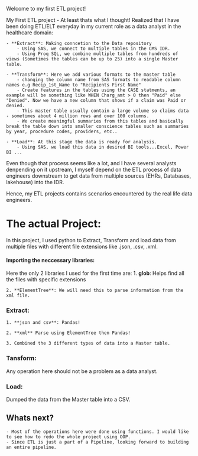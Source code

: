 Welcome to my first ETL project!

My First ETL project - At least thats what I thought! Realized that I have been doing ETL/ELT everyday in my current role as a data analyst in the healthcare domain:

    - **Extract**: Making conncetion to the Data repository
        - Using SAS, we connect to multiple tables in the CMS IDR. 
        - Using Proq SQL, we combine multiple tables from hundreds of views (Sometimes the tables can be up to 25) into a single Master table.

    - **Transform**: Here we add various formats to the master table 
        - changing the column name from SAS formats to readable column names e.g Recip_1st_Name to "Recipients First Name"
        - Create features in the tables using the CASE statments, an example will be something like WHEN Charg_amt > 0 then "Paid" else "Denied". Now we have a new column that shows if a claim was Paid or denied.
        - This master table usually contain a large volume so claims data - sometimes about 4 million rows and over 100 columns.
        - We create meaningful summaries from this tables and basically break the table down into smaller conscience tables such as summaries by year, procedure codes, providers, etc..

    - **Load**: At this stage the data is ready for analysis.
        - Using SAS, we load this data in desired BI tools...Excel, Power BI ...

Even though that process seems like a lot, and I have several analysts denpending on it upstream, I myself depend on the ETL process of data engineers downstream to get data from multiple sources (EHRs, Databases, lakehouse) into the IDR.

Hence, my ETL projects contains scenarios encountered by the real life data engineers.

# The actual Project:

In this project, I used python to Extract, Transform and load data from multiple files with different file extensions like .json, .csv, .xml.

#### Importing the neccessary libraries:
Here the only 2 libraries I used for the first time are:
    1. **glob**: Helps find all the files with specific extensions

    2. **ElementTree**: We will need this to parse information from the xml file. 

### Extract: 
    1. **json and csv**: Pandas!

    2. **xml** Parse using ElementTree then Pandas!

    3. Combined the 3 different types of data into a Master table.

### Tansform:
Any operation here should not be a problem as a data analyst.

### Load:
Dumped the data from the Master table into a CSV.

## Whats next?
    - Most of the operations here were done using functions. I would like to see how to redo the whole project using OOP.
    - Since ETL is just a part of a Pipeline, looking forward to building an entire pipeline.
